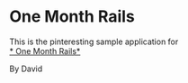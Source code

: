  # One Month Rails 

 This is the pinteresting sample application for  
 [* One Month Rails*](http://onemonthrails.com)

 By David  
